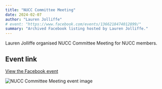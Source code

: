 ```yaml
---
title: "NUCC Committee Meeting"
date: 2024-02-07
author: "Lauren Jolliffe"
# event: "https://www.facebook.com/events/1366218474012899/"
summary: "Archived Facebook listing hosted by Lauren Jolliffe."
---
```

Lauren Jolliffe organised NUCC Committee Meeting for NUCC members.

## Event link

[View the Facebook event](https://www.facebook.com/events/1366218474012899/)

![NUCC Committee Meeting event image](/trip/event-images/20240207_nucc_committee_meeting.jpg)
